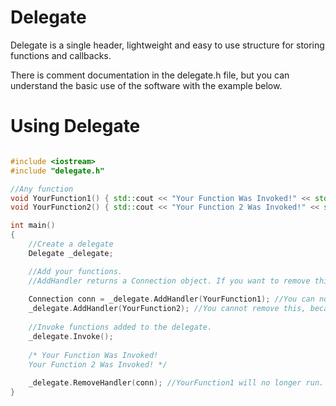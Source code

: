 # Delegate

Delegate is a single header, lightweight and easy to use structure for storing functions and callbacks.

There is comment documentation in the delegate.h file, but you can understand the basic use of the software with the example below.

# Using Delegate

``` C++

#include <iostream>
#include "delegate.h"

//Any function
void YourFunction1() { std::cout << "Your Function Was Invoked!" << std::endl; }
void YourFunction2() { std::cout << "Your Function 2 Was Invoked!" << std::endl; }

int main()
{
	//Create a delegate
	Delegate _delegate; 

	//Add your functions.
	//AddHandler returns a Connection object. If you want to remove this handler, you need this object.
	
	Connection conn = _delegate.AddHandler(YourFunction1); //You can now use RemoveHandler(conn) to remove this.
	_delegate.AddHandler(YourFunction2); //You cannot remove this, because you dont have the connection object.
  
  	//Invoke functions added to the delegate.
	_delegate.Invoke(); 
	
	/* Your Function Was Invoked!
	Your Function 2 Was Invoked! */
	
	_delegate.RemoveHandler(conn); //YourFunction1 will no longer run.
}
```
